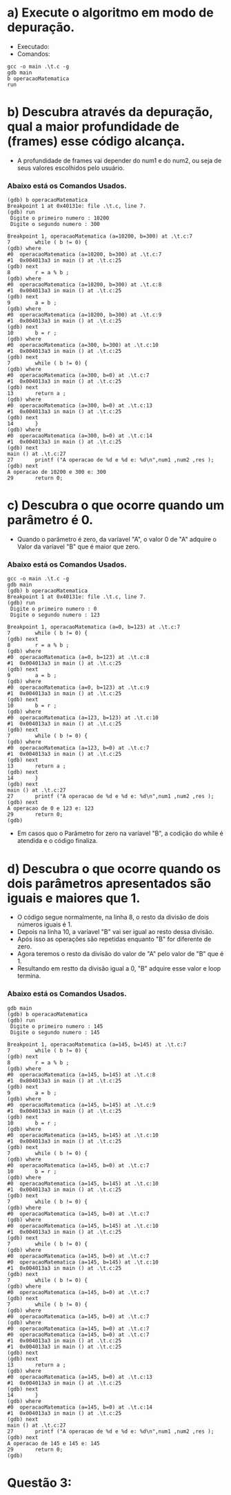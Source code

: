 # a) Execute o algoritmo em modo de depuração.
- Executado:
- Comandos: 
```
gcc -o main .\t.c -g
gdb main
b operacaoMatematica
run
```
# b) Descubra através da depuração, qual a maior profundidade de (frames) esse código alcança.
- A profundidade de frames vai depender do num1 e do num2, ou seja de seus valores escolhidos pelo usuário.

### Abaixo está os Comandos Usados.
``` 
(gdb) b operacaoMatematica
Breakpoint 1 at 0x40131e: file .\t.c, line 7.
(gdb) run                 
 Digite o primeiro numero : 10200
 Digite o segundo numero : 300

Breakpoint 1, operacaoMatematica (a=10200, b=300) at .\t.c:7      
7        while ( b != 0) {
(gdb) where               
#0  operacaoMatematica (a=10200, b=300) at .\t.c:7
#1  0x004013a3 in main () at .\t.c:25
(gdb) next 
8        r = a % b ;
(gdb) where
#0  operacaoMatematica (a=10200, b=300) at .\t.c:8
#1  0x004013a3 in main () at .\t.c:25
(gdb) next 
9        a = b ;
(gdb) where
#0  operacaoMatematica (a=10200, b=300) at .\t.c:9
#1  0x004013a3 in main () at .\t.c:25
(gdb) next 
10       b = r ;
(gdb) where
#0  operacaoMatematica (a=300, b=300) at .\t.c:10
#1  0x004013a3 in main () at .\t.c:25
(gdb) next 
7        while ( b != 0) {
(gdb) where
#0  operacaoMatematica (a=300, b=0) at .\t.c:7
#1  0x004013a3 in main () at .\t.c:25
(gdb) next 
13       return a ;
(gdb) where
#0  operacaoMatematica (a=300, b=0) at .\t.c:13
#1  0x004013a3 in main () at .\t.c:25
(gdb) next 
14       }
(gdb) where
#0  operacaoMatematica (a=300, b=0) at .\t.c:14
#1  0x004013a3 in main () at .\t.c:25
(gdb) next 
main () at .\t.c:27
27       printf ("A operacao de %d e %d e: %d\n",num1 ,num2 ,res );
(gdb) next
A operacao de 10200 e 300 e: 300
29       return 0;
```


# c) Descubra o que ocorre quando um parâmetro é 0.
- Quando o parâmetro é zero, da varíavel "A", o valor 0 de "A" adquire o Valor da varíavel "B" que é maior que zero.

### Abaixo está os Comandos Usados.
```
gcc -o main .\t.c -g
gdb main
(gdb) b operacaoMatematica
Breakpoint 1 at 0x40131e: file .\t.c, line 7.
(gdb) run
 Digite o primeiro numero : 0
 Digite o segundo numero : 123

Breakpoint 1, operacaoMatematica (a=0, b=123) at .\t.c:7
7        while ( b != 0) {
(gdb) next                
8        r = a % b ;
(gdb) where
#0  operacaoMatematica (a=0, b=123) at .\t.c:8
#1  0x004013a3 in main () at .\t.c:25
(gdb) next 
9        a = b ;
(gdb) where
#0  operacaoMatematica (a=0, b=123) at .\t.c:9
#1  0x004013a3 in main () at .\t.c:25
(gdb) next 
10       b = r ;
(gdb) where
#0  operacaoMatematica (a=123, b=123) at .\t.c:10
#1  0x004013a3 in main () at .\t.c:25
(gdb) next 
7        while ( b != 0) {
(gdb) where
#0  operacaoMatematica (a=123, b=0) at .\t.c:7
#1  0x004013a3 in main () at .\t.c:25
(gdb) next 
13       return a ;
(gdb) next
14       }
(gdb) next
main () at .\t.c:27
27       printf ("A operacao de %d e %d e: %d\n",num1 ,num2 ,res );
(gdb) next
A operacao de 0 e 123 e: 123
29       return 0;
(gdb)
```
- Em casos quo o Parâmetro for zero na varíavel "B", a codição do while é atendida e o código finaliza.

# d) Descubra o que ocorre quando os dois parâmetros apresentados são iguais e maiores que 1.
- O código segue normalmente, na linha 8, o resto da divisão de dois números iguais é 1.
- Depois na linha 10, a varíavel "B" vai ser igual ao resto dessa divisão.
- Após isso as operações são repetidas enquanto "B" for diferente de zero.
- Agora teremos o resto da divisão do valor de "A" pelo valor de "B" que é 1.
- Resultando em restto da divisão  igual a 0, "B" adquire esse valor e loop termina.

### Abaixo está os Comandos Usados.
```
gdb main
(gdb) b operacaoMatematica
(gdb) run
 Digite o primeiro numero : 145
 Digite o segundo numero : 145

Breakpoint 1, operacaoMatematica (a=145, b=145) at .\t.c:7
7        while ( b != 0) {
(gdb) next                
8        r = a % b ;
(gdb) where
#0  operacaoMatematica (a=145, b=145) at .\t.c:8
#1  0x004013a3 in main () at .\t.c:25
(gdb) next 
9        a = b ;
(gdb) where
#0  operacaoMatematica (a=145, b=145) at .\t.c:9
#1  0x004013a3 in main () at .\t.c:25
(gdb) next 
10       b = r ;
(gdb) where
#0  operacaoMatematica (a=145, b=145) at .\t.c:10
#1  0x004013a3 in main () at .\t.c:25
(gdb) next 
7        while ( b != 0) {
(gdb) where
#0  operacaoMatematica (a=145, b=0) at .\t.c:7
10       b = r ;
(gdb) where
#0  operacaoMatematica (a=145, b=145) at .\t.c:10
#1  0x004013a3 in main () at .\t.c:25
(gdb) next
7        while ( b != 0) {
(gdb) where
#0  operacaoMatematica (a=145, b=0) at .\t.c:7
(gdb) where
#0  operacaoMatematica (a=145, b=145) at .\t.c:10
#1  0x004013a3 in main () at .\t.c:25
(gdb) next
7        while ( b != 0) {
(gdb) where
#0  operacaoMatematica (a=145, b=0) at .\t.c:7
#0  operacaoMatematica (a=145, b=145) at .\t.c:10
#1  0x004013a3 in main () at .\t.c:25
(gdb) next
7        while ( b != 0) {
(gdb) where
#0  operacaoMatematica (a=145, b=0) at .\t.c:7
(gdb) next
7        while ( b != 0) {
(gdb) where
#0  operacaoMatematica (a=145, b=0) at .\t.c:7
(gdb) where
#0  operacaoMatematica (a=145, b=0) at .\t.c:7
#0  operacaoMatematica (a=145, b=0) at .\t.c:7
#1  0x004013a3 in main () at .\t.c:25
#1  0x004013a3 in main () at .\t.c:25
(gdb) next
(gdb) next
13       return a ;
(gdb) where
#0  operacaoMatematica (a=145, b=0) at .\t.c:13
#1  0x004013a3 in main () at .\t.c:25
(gdb) next
14       }
(gdb) where
#0  operacaoMatematica (a=145, b=0) at .\t.c:14
#1  0x004013a3 in main () at .\t.c:25
(gdb) next
main () at .\t.c:27
27       printf ("A operacao de %d e %d e: %d\n",num1 ,num2 ,res );      
(gdb) next
A operacao de 145 e 145 e: 145
29       return 0;
(gdb)
```

# Questão 3: 
